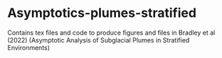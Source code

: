# Asymptotics-plumes-stratified
Contains tex files and code to produce figures and files in Bradley et al (2022) (Asymptotic Analysis of Subglacial Plumes in Stratified Environments)
